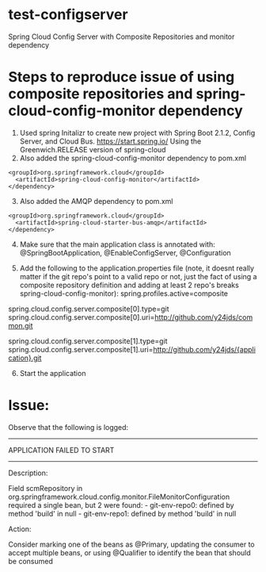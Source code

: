 # test-configserver
Spring Cloud Config Server with Composite Repositories and monitor dependency

# Steps to reproduce issue of using composite repositories and spring-cloud-config-monitor dependency

1. Used spring Initalizr to create new project with Spring Boot 2.1.2, Config Server, and Cloud Bus.
https://start.spring.io/
Using the Greenwich.RELEASE version of spring-cloud
2. Also added the spring-cloud-config-monitor dependency to pom.xml
```xml<dependency>
<groupId>org.springframework.cloud</groupId>
  <artifactId>spring-cloud-config-monitor</artifactId>
</dependency>
```
3. Also added the AMQP dependency to pom.xml
```xml<dependency>
<groupId>org.springframework.cloud</groupId>
  <artifactId>spring-cloud-starter-bus-amqp</artifactId>
</dependency>
```    
4. Make sure that the main application class is annotated with: @SpringBootApplication, @EnableConfigServer, @Configuration

5. Add the following to the application.properties file (note, it doesnt really matter if the git repo's point to a valid repo or not, just the fact of using a composite repository definition and adding at least 2 repo's breaks spring-cloud-config-monitor):
spring.profiles.active=composite

spring.cloud.config.server.composite[0].type=git
spring.cloud.config.server.composite[0].uri=http://github.com/y24jds/common.git

spring.cloud.config.server.composite[1].type=git
spring.cloud.config.server.composite[1].uri=http://github.com/y24jds/{application}.git

6.  Start the application

# Issue:
Observe that the following is logged:
***************************
APPLICATION FAILED TO START
***************************

Description:

Field scmRepository in org.springframework.cloud.config.monitor.FileMonitorConfiguration required a single bean, but 2 were found:
	- git-env-repo0: defined by method 'build' in null
	- git-env-repo1: defined by method 'build' in null


Action:

Consider marking one of the beans as @Primary, updating the consumer to accept multiple beans, or using @Qualifier to identify the bean that should be consumed

